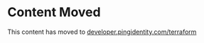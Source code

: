 # Content Moved

This content has moved to [developer.pingidentity.com/terraform](https://developer.pingidentity.com/terraform/products/pingone/faq.html)
